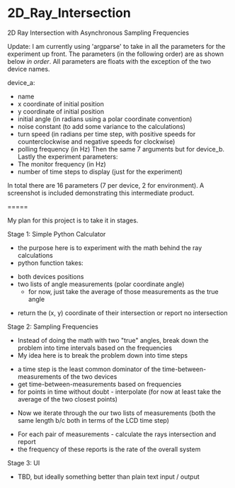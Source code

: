 # 2D_Ray_Intersection
2D Ray Intersection with Asynchronous Sampling Frequencies


Update: I am currently using 'argparse' to take in all the parameters for the experiment up front. The parameters (in the following order) are as shown below *in order*. All parameters are floats with the exception of the two device names.

device_a:
 - name
 - x coordinate of initial position
 - y coordinate of initial position
 - initial angle (in radians using a polar coordinate convention)
 - noise constant (to add some variance to the calculations)
 - turn speed (in radians per time step, with positive speeds for counterclockwise and negative speeds for clockwise)
 - polling frequency (in Hz)
Then the same 7 arguments but for device_b.
Lastly the experiment parameters:
 - The monitor frequency (in Hz)
 - number of time steps to display (just for the experiment)
  
In total there are 16 parameters (7 per device, 2 for environment). A screenshot is included demonstrating this intermediate product.


=====

My plan for this project is to take it in stages.



Stage 1: Simple Python Calculator
 * the purpose here is to experiment with the math behind the ray calculations
 * python function takes:
  - both devices positions
  - two lists of angle measurements (polar coordinate angle)
    * for now, just take the average of those measurements as the true angle
 * return the (x, y) coordinate of their intersection or report no intersection
 
 
 
Stage 2: Sampling Frequencies
  * Instead of doing the math with two "true" angles, break down the problem into time intervals based on the frequencies
  * My idea here is to break the problem down into time steps
   - a time step is the least common dominator of the time-between-measurements of the two devices
   - get time-between-measurements based on frequencies
   - for points in time without doubt - interpolate (for now at least take the average of the two closest points)
  * Now we iterate through the our two lists of measurements (both the same length b/c both in terms of the LCD time step)
   - For each pair of measurements - calculate the rays intersection and report
   - the frequency of these reports is the rate of the overall system
   
Stage 3: UI
  * TBD, but ideally something better than plain text input / output
